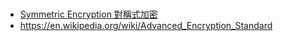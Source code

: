 # 

* [Symmetric Encryption 對稱式加密](https://david50.pixnet.net/blog/post/28795947-%5B%E7%AD%86%E8%A8%98%5Dsymmetric-encryption-%E5%B0%8D%E7%A8%B1%E5%BC%8F%E5%8A%A0%E5%AF%86)
* https://en.wikipedia.org/wiki/Advanced_Encryption_Standard

